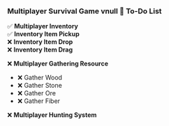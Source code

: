 ### Multiplayer Survival Game vnull 📌 To-Do List  

✅ **Multiplayer Inventory**  
✅ **Inventory Item Pickup**  
❌ **Inventory Item Drop**  
❌ **Inventory Item Drag**  

❌ **Multiplayer Gathering Resource**  
- ❌ Gather Wood  
- ❌ Gather Stone  
- ❌ Gather Ore  
- ❌ Gather Fiber  

❌ **Multiplayer Hunting System**  
